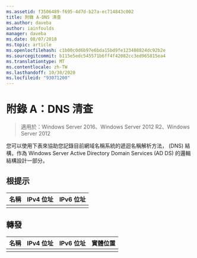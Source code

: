 ```yaml
---
ms.assetid: f3506489-f695-4d7d-b27a-ec714843c002
title: 附錄 A-DNS 清查
ms.author: daveba
author: iainfoulds
manager: daveba
ms.date: 08/07/2018
ms.topic: article
ms.openlocfilehash: c1b00c0d6b97e6bda15bd9fe123408824dc92b2e
ms.sourcegitcommit: b115e5edc545571b6ff4f42082cc3ed965815ea4
ms.translationtype: MT
ms.contentlocale: zh-TW
ms.lasthandoff: 10/30/2020
ms.locfileid: "93071200"
---
```

# <a name="appendix-a-dns-inventory"></a>附錄 A：DNS 清查

>適用於：Windows Server 2016、Windows Server 2012 R2、Windows Server 2012

您可以使用下表來協助您記錄目前網域名稱系統的遞迴名稱解析方法， (DNS) 結構，作為 Windows Server Active Directory Domain Services (AD DS) 的邏輯結構設計一部分。

## <a name="root-hints"></a>根提示

|名稱|IPv4 位址|IPv6 位址|
|--------|----------------|----------------|
||||

## <a name="forwarding"></a>轉發

|名稱|IPv4 位址|IPv6 位址|實體位置|
|--------|----------------|----------------|---------------------|
|||||
